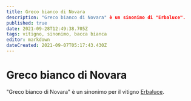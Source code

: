 ```yaml
---
title: Greco bianco di Novara
description: "Greco bianco di Novara" è un sinonimo di "Erbaluce".
published: true
date: 2021-09-28T12:49:38.705Z
tags: vitigno, sinonimo, bacca bianca
editor: markdown
dateCreated: 2021-09-07T05:17:43.430Z
---
```


# Greco bianco di Novara

"Greco bianco di Novara" è un sinonimo per il vitigno [Erbaluce](/vitigni/Italia/bacca-bianca/erbaluce).